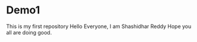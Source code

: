 # Demo1
This is my first repository
Hello Everyone, I am Shashidhar Reddy Hope you all are doing good.
